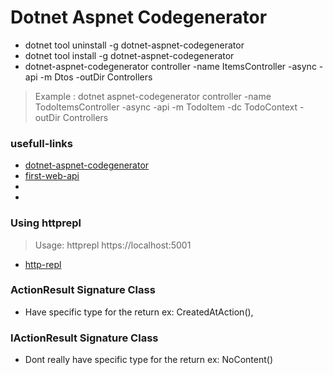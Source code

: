 # Dotnet Aspnet Codegenerator

- dotnet tool uninstall -g dotnet-aspnet-codegenerator 
- dotnet tool install -g dotnet-aspnet-codegenerator
- dotnet-aspnet-codegenerator controller -name ItemsController -async -api -m Dtos -outDir Controllers

> Example : dotnet aspnet-codegenerator controller -name TodoItemsController -async -api -m TodoItem -dc TodoContext -outDir Controllers

### usefull-links
- [dotnet-aspnet-codegenerator](https://docs.microsoft.com/en-us/aspnet/core/fundamentals/tools/dotnet-aspnet-codegenerator?view=aspnetcore-5.0)
- [first-web-api](https://docs.microsoft.com/en-us/aspnet/core/tutorials/first-web-api?view=aspnetcore-5.0&tabs=visual-studio-code)
- 
- 

### Using httprepl

> Usage: httprepl https://localhost:5001
- [http-repl](https://docs.microsoft.com/en-us/aspnet/core/web-api/http-repl/?view=aspnetcore-5.0&tabs=windows)


### ActionResult Signature Class
- Have specific type for the return ex: CreatedAtAction(), 
### IActionResult Signature Class
- Dont really have specific type for the return ex: NoContent()
